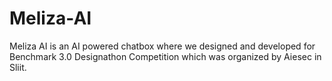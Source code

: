 # Meliza-AI
Meliza AI is an AI powered chatbox where we designed and developed for Benchmark 3.0 Designathon Competition which was organized by Aiesec in Sliit.
